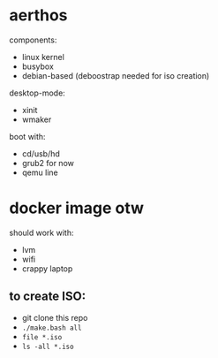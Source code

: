 # aerthos

components:

  * linux kernel
  * busybox
  * debian-based (deboostrap needed for iso creation)

desktop-mode:

  * xinit
  * wmaker

boot with:

  * cd/usb/hd
  * grub2 for now
  * qemu line
  # docker image otw


should work with:
  * lvm
  * wifi
  * crappy laptop

## to create ISO:

  * git clone this repo
  * ```./make.bash all```
  * ```file *.iso```
  * ```ls -all *.iso```

